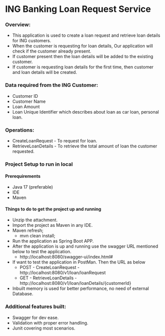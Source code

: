 # ING Banking Loan Request Service

### Overview:

* This application is used to create a loan request and retrieve loan details for ING customers.
* When the customer is requesting for loan details, Our application will check if the customer already present.
* If customer present then the loan details will be added to the existing customer.
* If customer is requesting  loan details for the first time, then customer and loan details will be created.

### Data required from the ING Customer:
* Customer ID
* Customer Name
* Loan Amount
* Loan Unique Identifier which describes about loan as car loan, personal loan.

### Operations:

* CreateLoanRequest - To request for loan.
* RetrieveLoanDetails - To retrieve the total amount of loan the customer requested.

### Project Setup to run in local

#### Prerequirements
* Java 17 (preferable)
* IDE
* Maven

#### Things to do to get the project up and running

* Unzip the attachment.
* Import the project as Maven in any IDE.
* Maven refresh;
    * mvn clean install;
* Run the application as Spring Boot APP.
* After the application is up and running use the swagger URL mentioned below to test the application.
  * http://localhost:8080/swagger-ui/index.html#
* If want to test the application in PostMan. Then the URL as below
  * POST - CreateLoanRequest - http://localhost:8080/v1/loan/loanRequest
  * GET - RetrieveLoanDetails - http://localhost:8080/v1/loan/loanDetails/{customerId}
* Inbuilt memory is used for better performance, no need of external Database.

### Additional features built:
* Swagger for dev ease.
* Validation with proper error handling.
* Junit covering most scenarios.
